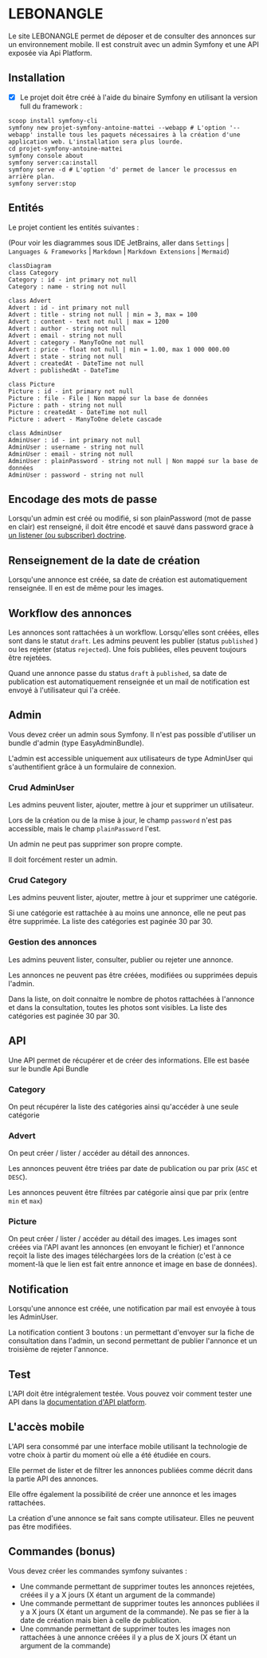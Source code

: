 # LEBONANGLE

Le site LEBONANGLE permet de déposer et de consulter des annonces sur un environnement mobile. Il est construit avec un
admin Symfony et une API exposée via Api Platform.

## Installation

- [X] Le projet doit être créé à l'aide du binaire Symfony en utilisant la version full du framework :

```shell
scoop install symfony-cli
symfony new projet-symfony-antoine-mattei --webapp # L'option '--webapp' installe tous les paquets nécessaires à la création d'une application web. L'installation sera plus lourde.
cd projet-symfony-antoine-mattei
symfony console about
symfony server:ca:install
symfony serve -d # L'option 'd' permet de lancer le processus en arrière plan.
symfony server:stop
```

## Entités

Le projet contient les entités suivantes :

(Pour voir les diagrammes sous IDE JetBrains, aller dans `Settings` | `Languages & Frameworks` | `Markdown`
| `Markdown Extensions` | `Mermaid`)

```mermaid
classDiagram
class Category
Category : id - int primary not null
Category : name - string not null

class Advert
Advert : id - int primary not null
Advert : title - string not null | min = 3, max = 100
Advert : content - text not null | max = 1200
Advert : author - string not null
Advert : email - string not null
Advert : category - ManyToOne not null
Advert : price - float not null | min = 1.00, max 1 000 000.00
Advert : state - string not null
Advert : createdAt - DateTime not null
Advert : publishedAt - DateTime

class Picture
Picture : id - int primary not null
Picture : file - File | Non mappé sur la base de données
Picture : path - string not null
Picture : createdAt - DateTime not null
Picture : advert - ManyToOne delete cascade

class AdminUser
AdminUser : id - int primary not null
AdminUser : username - string not null
AdminUser : email - string not null
AdminUser : plainPassword - string not null | Non mappé sur la base de données
AdminUser : password - string not null
```

## Encodage des mots de passe

Lorsqu'un admin est créé ou modifié, si son plainPassword (mot de passe en clair) est renseigné, il doit être encodé et
sauvé dans password grace
à [un listener (ou subscriber) doctrine](https://symfony.com/doc/current/security.html#c-encoding-passwords).

## Renseignement de la date de création

Lorsqu'une annonce est créée, sa date de création est automatiquement renseignée. Il en est de même pour les images.

## Workflow des annonces

Les annonces sont rattachées à un workflow. Lorsqu'elles sont créées, elles sont dans le statut `draft`. Les admins
peuvent les publier (status `published` ) ou les rejeter (status `rejected`). Une fois publiées, elles peuvent toujours
être rejetées.

Quand une annonce passe du status `draft` à `published`, sa date de publication est automatiquement renseignée et un
mail de notification est envoyé à l'utilisateur qui l'a créée.

## Admin

Vous devez créer un admin sous Symfony. Il n'est pas possible d'utiliser un bundle d'admin (type EasyAdminBundle).

L'admin est accessible uniquement aux utilisateurs de type AdminUser qui s'authentifient grâce à un formulaire de
connexion.

### Crud AdminUser

Les admins peuvent lister, ajouter, mettre à jour et supprimer un utilisateur.

Lors de la création ou de la mise à jour, le champ `password` n'est pas accessible, mais le champ `plainPassword` l'est.

Un admin ne peut pas supprimer son propre compte.

Il doit forcément rester un admin.

### Crud Category

Les admins peuvent lister, ajouter, mettre à jour et supprimer une catégorie.

Si une catégorie est rattachée à au moins une annonce, elle ne peut pas être supprimée. La liste des catégories est
paginée 30 par 30.

### Gestion des annonces

Les admins peuvent lister, consulter, publier ou rejeter une annonce.

Les annonces ne peuvent pas être créées, modifiées ou supprimées depuis l'admin.

Dans la liste, on doit connaitre le nombre de photos rattachées à l'annonce et dans la consultation, toutes les photos
sont visibles. La liste des catégories est paginée 30 par 30.

## API

Une API permet de récupérer et de créer des informations. Elle est basée sur le bundle Api Bundle

### Category

On peut récupérer la liste des catégories ainsi qu'accéder à une seule catégorie

### Advert

On peut créer / lister / accéder au détail des annonces.

Les annonces peuvent être triées par date de publication ou par prix (`ASC` et `DESC`).

Les annonces peuvent être filtrées par catégorie ainsi que par prix (entre `min` et `max`)

### Picture

On peut créer / lister / accéder au détail des images. Les images sont créées via l'API avant les annonces (en envoyant
le fichier) et l'annonce reçoit la liste des images téléchargées lors de la création (c'est à ce moment-là que le lien
est fait entre annonce et image en base de données).

## Notification

Lorsqu'une annonce est créée, une notification par mail est envoyée à tous les AdminUser.

La notification contient 3 boutons : un permettant d'envoyer sur la fiche de consultation dans l'admin, un second
permettant de publier l'annonce et un troisième de rejeter l'annonce.

## Test

L'API doit être intégralement testée. Vous pouvez voir comment tester une API dans
la [documentation d'API platform](https://api-platform.com/docs/core/testing/).

## L'accès mobile

L'API sera consommé par une interface mobile utilisant la technologie de votre choix à partir du moment où elle a été
étudiée en cours.

Elle permet de lister et de filtrer les annonces publiées comme décrit dans la partie API des annonces.

Elle offre également la possibilité de créer une annonce et les images rattachées.

La création d'une annonce se fait sans compte utilisateur. Elles ne peuvent pas être modifiées.

## Commandes (bonus)

Vous devez créer les commandes symfony suivantes :

- Une commande permettant de supprimer toutes les annonces rejetées, créées il y a X jours (X étant un argument de la
  commande)
- Une commande permettant de supprimer toutes les annonces publiées il y a X jours (X étant un argument de la commande).
  Ne pas se fier à la date de création mais bien à celle de publication.
- Une commande permettant de supprimer toutes les images non rattachées à une annonce créées il y a plus de X jours (X
  étant un argument de la commande)
